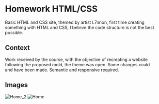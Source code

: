 # Homework HTML/CSS
 Basic HTML and CSS site, themed by artist L7nnon, first time creating something with HTML and CSS, I believe the code structure is not the best possible.
## Context
 Work received by the course, with the objective of recreating a website following the proposed mold, the theme was open. Some changes could and have been made. Semantic and responsive required.
## Images
 ![Home_2](https://user-images.githubusercontent.com/87163356/132930351-8306ce90-e611-4f15-9bd2-5785e0ec257e.png)
 ![Home](https://user-images.githubusercontent.com/87163356/132930354-f14aa5e1-f2c5-4b88-bde2-4acb9d062685.png)




